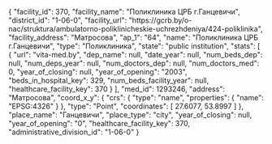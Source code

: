 {
    "facility_id": 370,
    "facility_name": "Поликлиника ЦРБ г.Ганцевичи",
    "district_id": "1-06-0",
    "facility_url": "https:\/\/gcrb.by\/o-nac\/struktura\/ambulatorno-poliklinicheskie-uchrezhdeniya\/424-poliklinika",
    "facility_address": "Матросова",
    "ap_1": "64",
    "name": "Поликлиника ЦРБ г.Ганцевичи",
    "type": "Поликлиника",
    "state": "public institution",
    "stats": [
        {
            "url": "vita-med.by",
            "dep_name": null,
            "date_year": null,
            "num_beds_dep": null,
            "num_deps_year": null,
            "num_doctors_dep": null,
            "num_doctors_med": 0,
            "year_of_closing": null,
            "year_of_opening": "2003",
            "beds_in_hospital_key": 329,
            "num_beds_facility_year": null,
            "healthcare_facility_key": 370
        }
    ],
    "med_id": 1293246,
    "address": "Матросова",
    "coord_x_y": {
        "crs": {
            "type": "name",
            "properties": {
                "name": "EPSG:4326"
            }
        },
        "type": "Point",
        "coordinates": [
            27.6077,
            53.8997
        ]
    },
    "place_name": "Ганцевичи",
    "place_type": "city",
    "year_of_closing": null,
    "year_of_opening": "0",
    "healthcare_facility_key": 370,
    "administrative_division_id": "1-06-0"
}